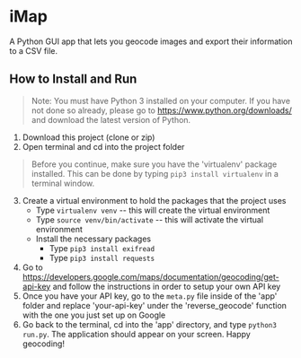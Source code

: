 
# iMap
A Python GUI app that lets you geocode images and export their information to a CSV file.

## How to Install and Run
>Note: You must have Python 3 installed on your computer. If you have not done so already,
>please go to https://www.python.org/downloads/ and download the latest version of Python.
1. Download this project (clone or zip)
2. Open terminal and cd into the project folder
> Before you continue, make sure you have the 'virtualenv' package installed. 
> This can be done by typing `pip3 install virtualenv` in a terminal window.
3. Create a virtual environment to hold the packages that the project uses
    * Type `virtualenv venv` -- this will create the virtual environment
    * Type `source venv/bin/activate` -- this will activate the virtual environment
    * Install the necessary packages
        * Type `pip3 install exifread`
        * Type `pip3 install requests`
4. Go to https://developers.google.com/maps/documentation/geocoding/get-api-key and follow
the instructions in order to setup your own API key
5. Once you have your API key, go to the `meta.py` file inside of the 'app' folder and replace 'your-api-key' under the
'reverse_geocode' function with the one you just set up on Google
6. Go back to the terminal, cd into the 'app' directory, and type `python3 run.py`. The application should appear on your screen. Happy geocoding!
